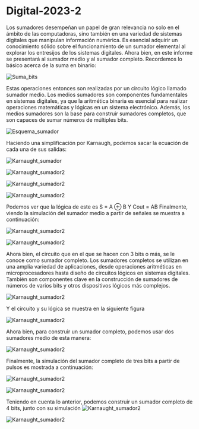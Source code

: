# Digital-2023-2

Los sumadores desempeñan un papel de gran relevancia no solo en el ámbito de las computadoras, sino también en una variedad de sistemas digitales que manipulan información numérica. Es esencial adquirir un conocimiento sólido sobre el funcionamiento de un sumador elemental al explorar los entresijos de los sistemas digitales.
Ahora bien, en este informe se presentará al sumador medio y al sumador completo. Recordemos lo básico acerca de la suma en binario:

![Suma_bits](Picture1.png)


Estas operaciones entonces son realizadas por un circuito lógico llamado sumador medio. Los medios sumadores son componentes fundamentales en sistemas digitales, ya que la aritmética binaria es esencial para realizar operaciones matemáticas y lógicas en un sistema electrónico. Además, los medios sumadores son la base para construir sumadores completos, que son capaces de sumar números de múltiples bits.

![Esquema_sumador](Picture2.png)

Haciendo una simplificación por Karnaugh, podemos sacar la ecuación de cada una de sus salidas:

![Karnaught_sumador](Picture3.png)

![Karnaught_sumador2](Picture4.png)

![Karnaught_sumador2](Picture5.png)

![Karnaught_sumador2](Picture6.png)

Podemos ver que la lógica de este es S = A ⊕ B Y Cout = AB
Finalmente, viendo la simulación del sumador medio a partir de señales se muestra a continuación:

![Karnaught_sumador2](Picture7.png)

![Karnaught_sumador2](Picture8.png)

Ahora bien, el circuito que en el que se hacen con 3 bits o más, se le conoce como sumador completo. Los sumadores completos se utilizan en una amplia variedad de aplicaciones, desde operaciones aritméticas en microprocesadores hasta diseño de circuitos lógicos en sistemas digitales. También son componentes clave en la construcción de sumadores de números de varios bits y otros dispositivos lógicos más complejos.

![Karnaught_sumador2](Picture9.png)

Y el circuito y su lógica se muestra en la siguiente figura

![Karnaught_sumador2](Picture10.png)

Ahora bien, para construir un sumador completo, podemos usar dos sumadores medio de esta manera: 

![Karnaught_sumador2](Picture11.png)

Finalmente, la simulación del sumador completo de tres bits a partir de pulsos es mostrada a continuación:

![Karnaught_sumador2](Picture12.png)

![Karnaught_sumador2](Picture13.png)

Teniendo en cuenta lo anterior, podemos construir un sumador completo de 4 bits, junto con su simulación
![Karnaught_sumador2](Picture14.png)

![Karnaught_sumador2](Picture11.png)
